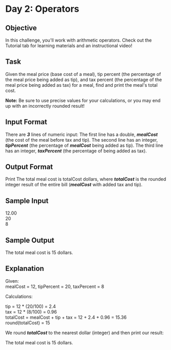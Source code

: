 # Day 2: Operators

## Objective 
In this challenge, you'll work with arithmetic operators. Check out the Tutorial tab for learning materials and an instructional video!

## Task 
Given the meal price (base cost of a meal), tip percent (the percentage of the meal price being added as tip), and tax percent (the percentage of the meal price being added as tax) for a meal, find and print the meal's total cost.

**Note:** Be sure to use precise values for your calculations, or you may end up with an incorrectly rounded result!

## Input Format

There are **_3_** lines of numeric input: 
The first line has a double, **_mealCost_** (the cost of the meal before tax and tip). 
The second line has an integer, **_tipPercent_** (the percentage of **_mealCost_** being added as tip). 
The third line has an integer, **_taxPercent_** (the percentage of  being added as tax).

## Output Format

Print The total meal cost is totalCost dollars, where **_totalCost_** is the rounded integer result of the entire bill (**_mealCost_** with added tax and tip).

## Sample Input

12.00  
20  
8  

## Sample Output

The total meal cost is 15 dollars.

## Explanation

Given:  
mealCost = 12, tipPercent = 20, taxPercent = 8 

Calculations: 
 
tip = 12 * (20/100) = 2.4  
tax = 12 * (8/100) = 0.96  
totalCost = mealCost + tip + tax = 12 + 2.4 + 0.96 = 15.36  
round(totalCost) = 15  

We round **_totalCost_** to the nearest dollar (integer) and then print our result:

The total meal cost is 15 dollars.